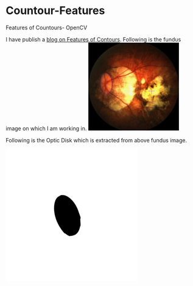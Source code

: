 # Countour-Features
Features of Countours- OpenCV

I have publish a [blog on Features of Contours](https://zawster.wordpress.com/2020/03/15/opencv-features-of-contours/). 
Following is the fundus image on which I am working in.
![Fundus Image](https://github.com/zawster/Countour-Features/blob/master/images/fundus.jpg)

Following is the Optic Disk which is extracted from above fundus image.

![Optic Disk Image](https://github.com/zawster/Countour-Features/blob/master/images/fundus-mask.png)
